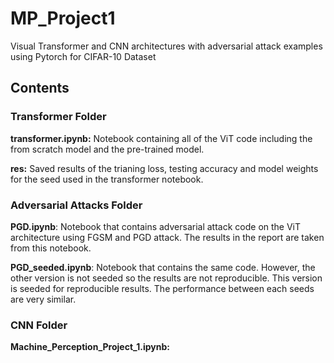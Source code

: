 # MP_Project1
Visual Transformer and CNN architectures with adversarial attack examples using Pytorch for CIFAR-10 Dataset

## Contents

### Transformer Folder

**transformer.ipynb:** Notebook containing all of the ViT code including the from scratch model and the pre-trained model.

**res:** Saved results of the trianing loss, testing accuracy and model weights for the seed used in the transformer notebook.


### Adversarial Attacks Folder
**PGD.ipynb**: Notebook that contains adversarial attack code on the ViT architecture using FGSM and PGD attack. The results in the report are taken from this notebook. 

**PGD_seeded.ipynb**: Notebook that contains the same code. However, the other version is not seeded so the results are not reproducible. This version is seeded for reproducible results. The performance between each seeds are very similar. 

### CNN Folder

**Machine_Perception_Project_1.ipynb:**

